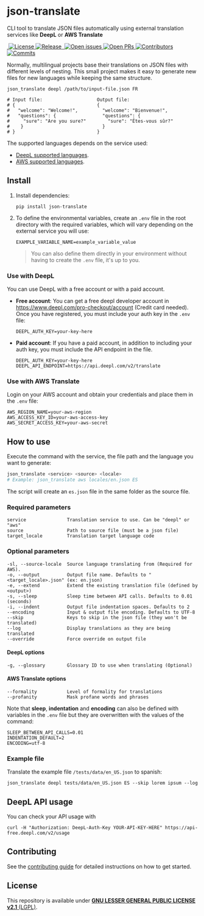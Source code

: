 # json-translate

CLI tool to translate JSON files automatically using external translation services like **DeepL** or **AWS Translate**

<a href="https://github.com/Saigesp/json-translate">
  <img alt="" src="https://img.shields.io/badge/python-3.10-blue.svg">
</a>
<a href="https://github.com/Saigesp/json-translate/blob/master/LICENSE.md">
  <img src="https://img.shields.io/github/license/Saigesp/json-translate" alt="License">
</a>
<a href="https://github.com/Saigesp/json-translate/releases">
  <img src="https://img.shields.io/github/v/release/Saigesp/json-translate" alt="Release">
</a>
<a href="https://pepy.tech/project/json-translate">
  <img alt="" src="https://static.pepy.tech/badge/json-translate">
</a>
<a href="https://github.com/Saigesp/json-translate/issues">
  <img src="https://img.shields.io/github/issues-raw/Saigesp/json-translate" alt="Open issues">
</a>
<a href="https://github.com/Saigesp/json-translate/pulls">
  <img src="https://img.shields.io/github/issues-pr-raw/Saigesp/json-translate" alt="Open PRs">
</a>
<a href="https://github.com/Saigesp/json-translate/graphs/contributors">
  <img src="https://img.shields.io/github/contributors/Saigesp/json-translate" alt="Contributors">
</a>
<a href="https://github.com/Saigesp/json-translate/commits/master">
  <img src="https://img.shields.io/github/last-commit/Saigesp/json-translate/master" alt="Commits">
</a>

Normally, multilingual projects base their translations on JSON files with different levels of nesting. This small project makes it easy to generate new files for new languages while keeping the same structure.

```shell
json_translate deepl /path/to/input-file.json FR

# Input file:                    Output file:
# {                              {
#   "welcome": "Welcome!",         "welcome": "Bienvenue!",
#   "questions": {                 "questions": {
#     "sure": "Are you sure?"        "sure": "Êtes-vous sûr?"
#    }                             }
# }                              }
```

The supported languages depends on the service used:
- [DeepL supported languages](https://www.deepl.com/docs-api/translate-text).
- [AWS supported languages](https://docs.aws.amazon.com/translate/latest/dg/what-is-languages.html).


## Install
1. Install dependencies:
    ```shell
    pip install json-translate
    ```
1. To define the environmental variables, create an `.env` file in the root directory with the required variables, which will vary depending on the external service you will use:
    ```
    EXAMPLE_VARIABLE_NAME=example_variable_value
    ```
    > You can also define them directly in your environment without having to create the `.env` file, it's up to you.

### Use with DeepL

You can use DeepL with a free account or with a paid account.

- **Free account**: You can get a free deepl developer account in https://www.deepl.com/pro-checkout/account (Credit card needed). Once you have registered, you must include your auth key in the `.env` file:
    ```
    DEEPL_AUTH_KEY=your-key-here
    ```

- **Paid account**: If you have a paid account, in addition to including your auth key, you must include the API endpoint in the file.
    ```
    DEEPL_AUTH_KEY=your-key-here
    DEEPL_API_ENDPOINT=https://api.deepl.com/v2/translate
    ```

### Use with AWS Translate

Login on your AWS account and obtain your credentials and place them in the `.env` file:
```
AWS_REGION_NAME=your-aws-region
AWS_ACCESS_KEY_ID=your-aws-access-key
AWS_SECRET_ACCESS_KEY=your-aws-secret
```

## How to use

Execute the command with the service, the file path and the language you want to generate:

```sh
json_translate <service> <source> <locale>
# Example: json_translate aws locales/en.json ES
```

The script will create an `es.json` file in the same folder as the source file.

### Required parameters
```
service               Translation service to use. Can be "deepl" or "aws"
source                Path to source file (must be a json file)
target_locale         Translation target language code
```

### Optional parameters

```
-sl, --source-locale  Source language translating from (Required for AWS).
-o, --output          Output file name. Defaults to "<target_locale>.json" (ex: en.json)
-e, --extend          Extend the existing translation file (defined by <output>)
-s, --sleep           Sleep time between API calls. Defaults to 0.01 (seconds)
-i, --indent          Output file indentation spaces. Defaults to 2
--encoding            Input & output file encoding. Defaults to UTF-8
--skip                Keys to skip in the json file (they won't be translated)
--log                 Display translations as they are being translated
--override            Force override on output file
```

#### DeepL options
```
-g, --glossary        Glossary ID to use when translating (Optional)
```

#### AWS Translate options
```
--formality           Level of formality for translations
--profanity           Mask profane words and phrases
```

Note that **sleep**, **indentation** and **encoding** can also be defined with variables in the `.env` file but they are overwritten with the values of the command:

```
SLEEP_BETWEEN_API_CALLS=0.01
INDENTATION_DEFAULT=2
ENCODING=utf-8
```

### Example file
Translate the example file `/tests/data/en_US.json` to spanish:
```shell
json_translate deepl tests/data/en_US.json ES --skip lorem ipsum --log
```

## DeepL API usage
You can check your API usage with
```shell
curl -H "Authorization: DeepL-Auth-Key YOUR-API-KEY-HERE" https://api-free.deepl.com/v2/usage
```

## Contributing
See the [contributing guide](CONTRIBUTING.md) for detailed instructions on how to get started.

## License
This repository is available under [**GNU LESSER GENERAL PUBLIC LICENSE v2.1** (LGPL)](LICENSE.md).

